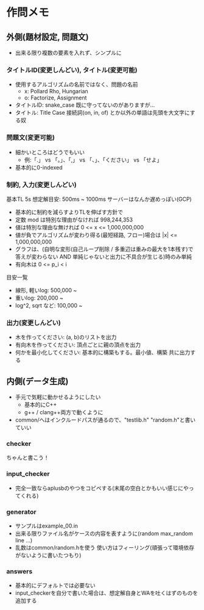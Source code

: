 # 作問メモ

## 外側(題材設定, 問題文)

- 出来る限り複数の要素を入れず、シンプルに

### タイトルID(変更しんどい), タイトル(変更可能)

- 使用するアルゴリズムの名前ではなく、問題の名前
  - x: Pollard Rho, Hungarian
  - o: Factorize, Assignment
- タイトルID: snake_case 既に守ってないのがありますが…
- タイトル: Title Case 接続詞(on, in, of) とか以外の単語は先頭を大文字にする奴

### 問題文(変更可能)

- 細かいところはどうでもいい
  - 例:「.」 vs 「。」、「,」 vs 「、」、「ください」 vs 「せよ」
- 基本的に0-indexed

### 制約, 入力(変更しんどい)

基本TL 5s 想定解目安: 500ms ~ 1000ms サーバーはなんか遅めっぽい(GCP)

- 基本的に制約を減らすよりTLを伸ばす方針で
- 定数 mod は特別な理由がなければ 998,244,353
- 値は特別な理由な無ければ 0 <= x <= 1,000,000,000
- 値が負でアルゴリズムが変わり得る(最短経路, フロー)場合は |x| <= 1,000,000,000
- グラフは、(自明な変形(自己ループ削除 / 多重辺は重みの最大を1本残す)で答えが変わらない AND 単純じゃないと出力に不具合が生じる)時のみ単純
- 有向木は 0 <= p_i < i

目安一覧

- 線形, 軽いlog: 500,000 ~
- 重いlog: 200,000 ~
- log^2,  sqrt など: 100,000 ~

### 出力(変更しんどい)

- 木を作ってください: (a, b)のリストを出力
- 有向木を作ってください: 頂点ごとに親の頂点を出力
- 何かを最小化してください: 基本的に構築もする。最小値、構築 共に出力する

## 内側(データ生成)

- 手元で気軽に動かせるようにしたい
  - 基本的にC++
  - g++ / clang++両方で動くように
- common/へはインクルードパスが通るので、"testlib.h" "random.h"と書いていい

### checker

ちゃんと書こう！

### input_checker

- 完全一致ならaplusbのやつをコピペする(末尾の空白とかもいい感じにやってくれる)

### generator

- サンプルはexample_00.in
- 出来る限りファイル名がケースの内容を表すように(random max_random line ...)
- 乱数はcommon/random.hを使う 使い方はフィーリング(頑張って環境依存がないように書いたつもり)

### answers

- 基本的にデフォルトでは必要ない
- input_checkerを自分で書いた場合は、想定解自身とWAを吐くはずのものを追加する
